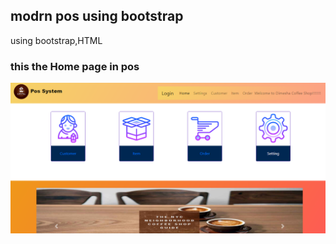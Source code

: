 ## modrn pos using bootstrap
  using bootstrap,HTML
  
  ### this the **Home page** in pos
  
  
  
  ![GitHub Logo](https://raw.githubusercontent.com/dimesha/Modern-POS-using-Bootstrap/master/img/web1.png)
  

